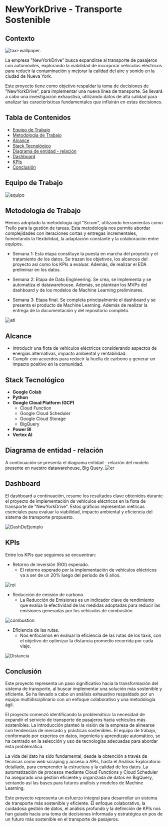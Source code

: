 # NewYorkDrive - Transporte Sostenible



## Contexto
![taxi-wallpaper](/Images/image-1.png).

La empresa "NewYorkDrive" busca expandirse al transporte de pasajeros con automóviles, explorando la viabilidad de incorporar vehículos eléctricos para reducir la contaminación y mejorar la calidad del aire y sonido en la ciudad de Nueva York.

Este proyecto tiene como objetivo respaldar la toma de decisiones de "NewYorkDrive", para implementar una nueva línea de transporte. Se llevará a cabo una investigación exhaustiva, utilizando datos de alta calidad para analizar las características fundamentales que influirán en estas decisiones.

## Tabla de Contenidos

- [Equipo de Trabajo](https://github.com/IsmaDeveloper16/Proyecto-final#Equipo-de-Trabajo)
- [Metodología de Trabajo](https://github.com/IsmaDeveloper16/Proyecto-final#Metodología-de-Trabajo)
- [Alcance](https://github.com/IsmaDeveloper16/Proyecto-final#Alcance)
- [Stack Tecnológico](https://github.com/IsmaDeveloper16/Proyecto-final#Stack-Tecnológico)
- [Diagrama de entidad - relación](https://github.com/IsmaDeveloper16/Proyecto-final#Diagrama-de-entidad---relación)
- [Dashboard](https://github.com/IsmaDeveloper16/Proyecto-final#Dashboard)
- [KPIs](https://github.com/IsmaDeveloper16/Proyecto-final#KPIs)
- [Conclusión](https://github.com/IsmaDeveloper16/Proyecto-final#Conclusión)

## Equipo de Trabajo

![equipo](./Images/image.png)

## Metodología de Trabajo

Hemos adoptado la metodología ágil "Scrum", utilizando herramientas como Trello para la gestión de tareas. Esta metodología nos permite abordar complejidades con iteraciones cortas y entregas incrementales, fomentando la flexibilidad, la adaptación constante y la colaboración entre equipos.

- Semana 1: Esta etapa constituye la puesta en marcha del proyecto y el tratamiento de los datos. Se trazan los objetivos, los alcances del proyecto así como los KPIs a evaluar. Además, de realizar el EDA preliminar en los datos.
    
- Semana 2: Etapa de Data Engineering. Se crea, se implementa y se automatiza el datawarehouse. Además, se plantean los MVPs del dashboard y de los modelos de Machine Learning preliminares.
    
- Semana 3: Etapa final. Se completa principalmente el dashboard y se presenta el producto de Machine Learning. Además de realizar la entrega de la documentación y del repositorio completo.

![etl](./Images/image11.png)


## Alcance

- Introducir una flota de vehículos eléctricos considerando aspectos de energías alternativas, impacto ambiental y rentabilidad.
- Cumplir con acuerdos para reducir la huella de carbono y generar un impacto positivo en la comunidad.

## Stack Tecnológico

- **Google Colab**
- **Python**
- **Google Cloud Platform (GCP)**
    - Cloud Function
    - Google Cloud Scheduler
    - Google Cloud Storage
    - BigQuery
- **Power BI**
- **Vertex AI**


## Diagrama de entidad - relación

A continuación se presenta el diagrama entidad - relación del modelo presente en nuestro datawarehouse, Big Query.
![er](./Images/er.png)

## Dashboard
El dashboard a continuación, resume los resultados clave obtenidos durante el proyecto de implementación de vehículos eléctricos en la flota de transporte de "NewYorkDrive". Estos gráficos representan métricas esenciales para evaluar la viabilidad, impacto ambiental y eficiencia del sistema de transporte propuesto.

![DashDeEjemplo](./Images/dashDeEjemplo.png)

## KPIs

Entre los KPIs que seguimos se encuentran:

- Retorno de inversión (ROI) esperado.
    - El retorno esperado por la implementación de vehículos eléctricos va a ser de un 20% luego del período de 6 años.

![roi](./Images/roi.png)

- Reducción de emisión de carbono.
    - La Reducción de Emisiones es un indicador clave de rendimiento que evalúa la efectividad de las medidas adoptadas para reducir las emisiones generadas por los vehículos de combustión.

![combustion](./Images/combustion.png)

- Eficiencia de las rutas.
    - Nos enfocamos en evaluar la eficiencia de las rutas de los taxis, con el objetivo de optimizar la distancia promedio recorrida por cada viaje.

![Distancia](./Images/Distancia.png)

## Conclusión

Este proyecto representa un paso significativo hacia la transformación del sistema de transporte, al buscar implementar una solución más sostenible y eficiente. Se ha llevado a cabo un análisis exhaustivo respaldado por un equipo multidisciplinario con un enfoque colaborativo y una metodología ágil.

El proyecto comenzó identificando la problemática: la necesidad de expandir el servicio de transporte de pasajeros hacia vehículos más sostenibles. La introducción planteó la visión de la empresa de alinearse con tendencias de mercado y prácticas sostenibles. El equipo de trabajo, conformado por expertos en datos, ingeniería y aprendizaje automático, se ha centrado en la selección y uso de tecnologías adecuadas para abordar esta problemática.

La vida del dato ha sido fundamental, desde la obtención a través de técnicas como web scraping y acceso a APIs, hasta el Análisis Exploratorio detallado, para comprender la estructura y la calidad de los datos. La automatización de procesos mediante Cloud Functions y Cloud Scheduler ha asegurado una gestión eficiente y organizada de datos en BigQuery, sentando así las bases para futuros análisis y modelos de Machine Learning.

Este proyecto representa un esfuerzo integral para desarrollar un sistema de transporte más sostenible y eficiente. El enfoque colaborativo, la cuidadosa gestión de datos, el análisis profundo y la definición de KPIs nos han guiado hacia una toma de decisiones informada y estratégica en pos de un futuro más sostenible en el transporte de pasajeros.


